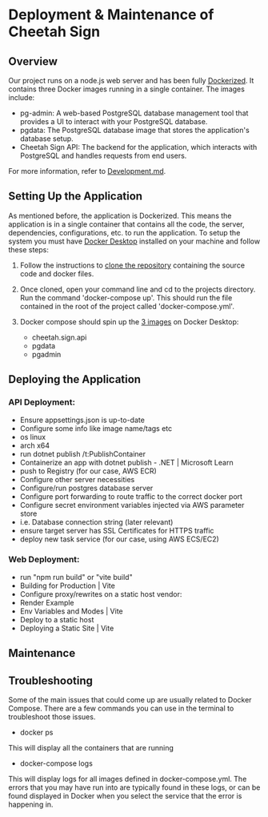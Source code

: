 # Deployment & Maintenance of Cheetah Sign

## Overview

Our project runs on a node.js web server and has been fully [Dockerized](https://medium.com/@swalperen3008/what-is-dockerize-and-dockerize-your-project-a-step-by-step-guide-899c48a34df6). It contains three Docker images running in a single container. The images include:

- pg-admin: A web-based PostgreSQL database management tool that provides a UI to interact with your PostgreSQL database.
- pgdata: The PostgreSQL database image that stores the application's database setup.
- Cheetah Sign API: The backend for the application, which interacts with PostgreSQL and handles requests from end users.

For more information, refer to [Development.md](Development.md).

## Setting Up the Application

As mentioned before, the application is Dockerized. This means the application is in a single container that contains all the code, the server, dependencies, configurations, etc. to run the application. To setup the system you must have [Docker Desktop](https://www.docker.com/products/docker-desktop/) installed on your machine and follow these steps:

1. Follow the instructions to [clone the repository](Development.md#Prerequisites) containing the source code and docker files.

2. Once cloned, open your command line and cd to
   the projects directory. Run the command 'docker-compose up'. This should run the file contained in the root of the project called
   'docker-compose.yml'.

3. Docker compose should spin up the [3 images](Development.md#back-end-setup) on Docker Desktop:

   - cheetah.sign.api
   - pgdata
   - pgadmin

## Deploying the Application

### API Deployment:

- Ensure appsettings.json is up-to-date
- Configure some info like image name/tags etc
- os linux
- arch x64
- run dotnet publish /t:PublishContainer
- Containerize an app with dotnet publish - .NET | Microsoft Learn
- push to Registry (for our case, AWS ECR)
- Configure other server necessities
- Configure/run postgres database server
- Configure port forwarding to route traffic to the correct docker port
- Configure secret environment variables injected via AWS parameter store
- i.e. Database connection string
  (later relevant)
- ensure target server has SSL Certificates for HTTPS traffic
- deploy new task service (for our case, using AWS ECS/EC2)

### Web Deployment:

- run "npm run build" or "vite build"
- Building for Production | Vite
- Configure proxy/rewrites on a static host vendor:
- Render Example
- Env Variables and Modes | Vite
- Deploy to a static host
- Deploying a Static Site | Vite

## Maintenance

## Troubleshooting

Some of the main issues that could come up are usually related to Docker Compose. There are a few commands you can use in the terminal to troubleshoot those issues.

- docker ps

This will display all the containers that are running

- docker-compose logs

This will display logs for all images defined in docker-compose.yml.
The errors that you may have run into are typically found in these logs, or can be found displayed in Docker when you select
the service that the error is happening in.
